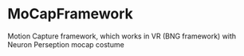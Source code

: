 # MoCapFramework
Motion Capture framework, which works in VR (BNG framework) with Neuron Perseption mocap costume
